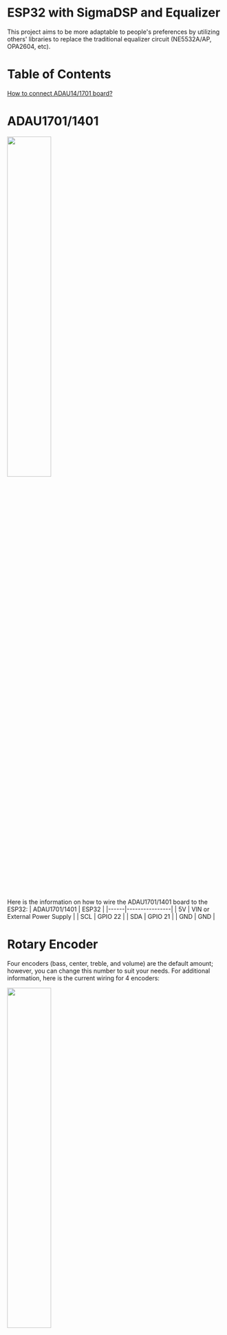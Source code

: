 # ESP32 with SigmaDSP and Equalizer


This project aims to be more adaptable to people's preferences by utilizing others' libraries to replace the traditional equalizer circuit (NE5532A/AP, OPA2604, etc). 

# Table of Contents
[How to connect ADAU14/1701 board?](https://github.com/WillyBilly06/ESP32-with-SigmaDSP-and-Equalizer?tab=readme-ov-file#adau17011401)

# ADAU1701/1401
<img src="https://github.com/user-attachments/assets/1dbf24c0-6796-4ced-b171-13d30fe7abb2" width=45% height=45%>

Here is the information on how to wire the ADAU1701/1401 board to the ESP32:
| ADAU1701/1401  | ESP32 |
|------|----------------|
| 5V | VIN or External Power Supply |
| SCL | GPIO 22 |
| SDA | GPIO 21 |
| GND | GND |

# Rotary Encoder
Four encoders (bass, center, treble, and volume) are the default amount; however, you can change this number to suit your needs.
For additional information, here is the current wiring for 4 encoders:

<img src="https://user-images.githubusercontent.com/72125448/213977013-4a5b1336-3c5c-4319-94e6-383daaa219d4.jpg" width=45% height=45%>

| Rotary Encoder (Bass) | ESP32 |
|------|----------------|
| VIN | 3.3V |
| CLK | GPIO 21 |
| DT | GPIO 22 |
| GND | GND |

| Rotary Encoder (Middle) | ESP32 |
|------|----------------|
| VIN | 3.3V |
| CLK | GPIO 16 |
| DT | GPIO 4 |
| GND | GND |

| Rotary Encoder (Treble) | ESP32 |
|------|----------------|
| VIN | 3.3V |
| CLK | GPIO 5 |
| DT | GPIO 17 |
| GND | GND |

| Rotary Encoder (Volume) | ESP32 |
|------|----------------|
| VIN | 3.3V |
| CLK | GPIO 27 |
| DT | GPIO 14 |
| GND | GND |

# WS2812B LED Strip
Regarding the LED, the Arduino file sets that there will be four strips. Each strip will include eleven LEDs in total, with the first LED of the four strips being illuminated to indicate a zero. It is also advised to use an external power source because the LEDs will take a significant amount of current.
For additional information, here is the current wiring for 4 LED strips:

<img src="https://user-images.githubusercontent.com/72125448/217063951-24d0d14b-80ca-4c57-81b6-0bb9044d79c7.jpg" width=45% height=45%>

| WS2812B (Bass) | ESP32 |
|------|----------------|
| VCC | External 5V Power Supply|
| DIN | GPIO 33 |
| GND | GND |

| WS2812B (Middle) | ESP32 |
|------|----------------|
| VCC | External 5V Power Supply |
| DIN | GPIO 32 |
| GND | GND |

| WS2812B (Treble) | ESP32 |
|------|----------------|
| VCC | External 5V Power Supply |
| DIN | GPIO 18 |
| GND | GND |

| WS2812B (Volume) | ESP32 |
|------|----------------|
| VCC | External 5V Power Supply |
| DIN | GPIO 19 |
| GND | GND |

# Libraries Requirement
https://github.com/MCUdude/SigmaDSP <br />
https://github.com/igorantolic/ai-esp32-rotary-encoder <br />
https://github.com/adafruit/Adafruit_NeoPixel
# LICENSE
Apache License

